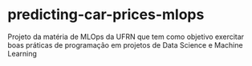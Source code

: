 # predicting-car-prices-mlops
Projeto da matéria de MLOps da UFRN que tem como objetivo exercitar boas práticas de programação em projetos de Data Science e Machine Learning
